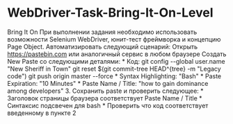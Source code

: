 # WebDriver-Task-Bring-It-On-Level
Bring It On  При выполнении задания необходимо использовать возможности Selenium WebDriver, юнит-тест фреймворка и концепцию Page Object. Автоматизировать следующий сценарий:  Открыть https://pastebin.com  или аналогичный сервис в любом браузере Создать New Paste со следующими деталями: * Код:  git config --global user.name  "New Sheriff in Town" git reset $(git commit-tree HEAD^{tree} -m "Legacy code") git push origin master --force * Syntax Highlighting: "Bash"  * Paste Expiration: "10 Minutes"  * Paste Name / Title: "how to gain dominance among developers"  3. Сохранить paste и проверить следующее:  * Заголовок страницы браузера соответствует Paste Name / Title  * Синтаксис подcвечен для bash  * Проверить что код соответствует введенному в пункте 2
